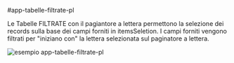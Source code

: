 #app-tabelle-filtrate-pl

Le Tabelle FILTRATE con il pagiantore a lettera permettono la selezione dei records sulla base dei campi forniti in itemsSeletion. I campi forniti vengono filtrati per "iniziano con" la lettera selezionata sul paginatore a lettera.


![esempio app-tabelle-filtrate-pl](./../documentation-assets/tabelle-filtrate-paginatore-lettera/esempio1.png)